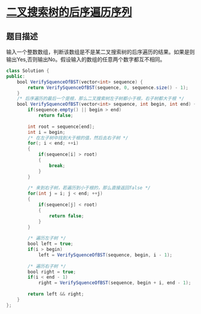 # [二叉搜索树的后序遍历序列](https://www.nowcoder.com/practice/a861533d45854474ac791d90e447bafd?tpId=13&tqId=11176&tPage=2&rp=2&ru=/ta/coding-interviews&qru=/ta/coding-interviews/question-ranking)

## 题目描述

输入一个整数数组，判断该数组是不是某二叉搜索树的后序遍历的结果。如果是则输出Yes,否则输出No。假设输入的数组的任意两个数字都互不相同。



```java
class Solution {
public:
    bool VerifySquenceOfBST(vector<int> sequence) {
        return VerifySquenceOfBST(sequence, 0, sequence.size() - 1);
    }
    /* 后序遍历的最后一个是根，那么二叉搜索树左子树都小于根，右子树都大于根 */
    bool VerifySquenceOfBST(vector<int> sequence, int begin, int end) {
        if(sequence.empty() || begin > end)
            return false;
        
        int root = sequence[end];
        int i = begin;
        /* 在左子树中找到大于根的值，然后去右子树 */
        for(; i < end; ++i)
        {
            if(sequence[i] > root)
            {
                break;
            }
        }
        
        /* 来到右子树，若遍历到小于根的，那么直接返回false */
        for(int j = i; j < end; ++j)
        {
            if(sequence[j] < root)
            {
                return false;
            }
        }
        
        /* 遍历左子树 */
        bool left = true;
        if(i > begin)
            left = VerifySquenceOfBST(sequence, begin, i - 1);
        
        /* 遍历右子树 */
        bool right = true;
        if(i < end - 1)
            right = VerifySquenceOfBST(sequence, begin + i, end - 1);
        
        return left && right;
    }
};
```

